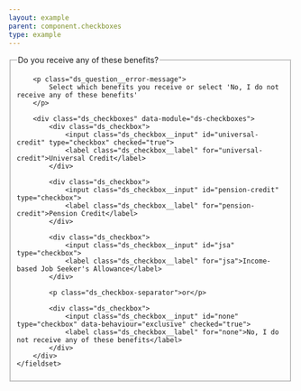 ```yaml
---
layout: example
parent: component.checkboxes
type: example
---
```

<div class="ds_question  ds_question--error">
    <fieldset aria-invalid="true">
        <legend>Do you receive any of these benefits?</legend>

        <p class="ds_question__error-message">
            Select which benefits you receive or select 'No, I do not receive any of these benefits'
        </p>

        <div class="ds_checkboxes" data-module="ds-checkboxes">
            <div class="ds_checkbox">
                <input class="ds_checkbox__input" id="universal-credit" type="checkbox" checked="true">
                <label class="ds_checkbox__label" for="universal-credit">Universal Credit</label>
            </div>

            <div class="ds_checkbox">
                <input class="ds_checkbox__input" id="pension-credit" type="checkbox">
                <label class="ds_checkbox__label" for="pension-credit">Pension Credit</label>
            </div>

            <div class="ds_checkbox">
                <input class="ds_checkbox__input" id="jsa" type="checkbox">
                <label class="ds_checkbox__label" for="jsa">Income-based Job Seeker's Allowance</label>
            </div>

            <p class="ds_checkbox-separator">or</p>

            <div class="ds_checkbox">
                <input class="ds_checkbox__input" id="none" type="checkbox" data-behaviour="exclusive" checked="true">
                <label class="ds_checkbox__label" for="none">No, I do not receive any of these benefits</label>
            </div>
        </div>
    </fieldset>
</div>
